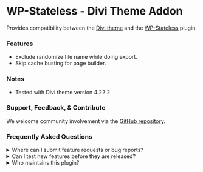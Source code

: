 # WP-Stateless - Divi Theme Addon

Provides compatibility between the [Divi theme](https://www.elegantthemes.com/gallery/divi/) and the [WP-Stateless](https://wordpress.org/plugins/wp-stateless/) plugin.

### Features

* Exclude randomize file name while doing export.
* Skip cache busting for page builder.

### Notes

* Tested with Divi theme version 4.22.2

### Support, Feedback, & Contribute

We welcome community involvement via the [GitHub repository](https://github.com/udx/wp-stateless-divi-addon).

### Frequently Asked Questions

<details>
<summary>Where can I submit feature requests or bug reports?</summary>

We encourage community feedback and discussion through issues on the [GitHub repository](https://github.com/udx/wp-stateless-divi-addon/issues).
</details>

<details>
<summary>Can I test new features before they are released?</summary>

To ensure new releases cause as little disruption as possible, we rely on early adopters who assist us by testing out new features before they are released. [Please contact us](https://udx.io/) if you are interested in becoming an early adopter.
</details>

<details>
<summary>Who maintains this plugin?</summary>

[UDX](https://udx.io/) maintains this plugin by continuing development through its own staff, reviewing pull requests, testing, and steering the overall release schedule. UDX is located in Durham, North Carolina, and provides WordPress engineering and hosting services to clients throughout the United States.
</details>
